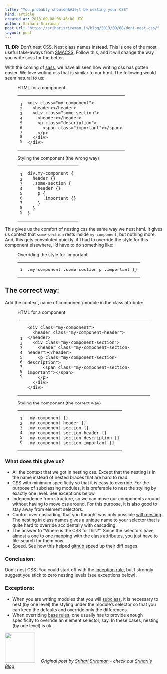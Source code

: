```yaml
---
title: "You probably shouldn&#39;t be nesting your CSS"
kind: article
created_at: 2013-09-08 06:46:00 UTC
author: Srihari Sriraman
post_url: "https://sriharisriraman.in/blog/2013/09/08/dont-nest-css/"
layout: post
---
```

<p><strong>TL;DR:</strong>  Don&rsquo;t nest CSS. Nest class names instead. This is one of the most useful take-aways from <a href="http://smacss.com">SMACSS</a>.
Follow this, and it will change the way you write scss for the better.</p>

<p>With the coming of <a href="http://sass-lang.com/">sass</a>,  we have all seen how writing css has gotten easier.
We love writing css that is similar to our html. The following would seem natural to us:</p>

<figure class='code'><figcaption><span>HTML for a component</span></figcaption><div class="highlight"><table><tr><td class="gutter"><pre class="line-numbers"><span class='line-number'>1</span>
<span class='line-number'>2</span>
<span class='line-number'>3</span>
<span class='line-number'>4</span>
<span class='line-number'>5</span>
<span class='line-number'>6</span>
<span class='line-number'>7</span>
<span class='line-number'>8</span>
<span class='line-number'>9</span>
</pre></td><td class='code'><pre><code class='html'><span class='line'><span class="nt">&lt;div</span> <span class="na">class=</span><span class="s">&quot;my-component&quot;</span><span class="nt">&gt;</span>
</span><span class='line'>  <span class="nt">&lt;header&gt;&lt;/header&gt;</span>
</span><span class='line'>  <span class="nt">&lt;div</span> <span class="na">class=</span><span class="s">&quot;some-section&quot;</span><span class="nt">&gt;</span>
</span><span class='line'>    <span class="nt">&lt;header&gt;&lt;/header&gt;</span>
</span><span class='line'>    <span class="nt">&lt;p</span> <span class="na">class=</span><span class="s">&quot;description&quot;</span><span class="nt">&gt;</span>
</span><span class='line'>      <span class="nt">&lt;span</span> <span class="na">class=</span><span class="s">&quot;important&quot;</span><span class="nt">&gt;&lt;/span&gt;</span>
</span><span class='line'>    <span class="nt">&lt;/p&gt;</span>
</span><span class='line'>  <span class="nt">&lt;/div&gt;</span>
</span><span class='line'><span class="nt">&lt;/div&gt;</span>
</span></code></pre></td></tr></table></div></figure>




<figure class='code'><figcaption><span>Styling the component (the wrong way)</span></figcaption><div class="highlight"><table><tr><td class="gutter"><pre class="line-numbers"><span class='line-number'>1</span>
<span class='line-number'>2</span>
<span class='line-number'>3</span>
<span class='line-number'>4</span>
<span class='line-number'>5</span>
<span class='line-number'>6</span>
<span class='line-number'>7</span>
<span class='line-number'>8</span>
<span class='line-number'>9</span>
</pre></td><td class='code'><pre><code class='sass'><span class='line'><span class="nt">div</span><span class="nc">.my-component</span> <span class="err">{</span>
</span><span class='line'>  <span class="nt">header</span> <span class="err">{}</span>
</span><span class='line'>  <span class="nc">.some-section</span> <span class="err">{</span>
</span><span class='line'>    <span class="nt">header</span> <span class="err">{}</span>
</span><span class='line'>    <span class="nt">p</span> <span class="err">{</span>
</span><span class='line'>      <span class="nc">.important</span> <span class="err">{}</span>
</span><span class='line'>    <span class="err">}</span>
</span><span class='line'>  <span class="err">}</span>
</span><span class='line'><span class="err">}</span>
</span></code></pre></td></tr></table></div></figure>


<p>This gives us the comfort of nesting css the same way we nest html. It gives us context that
<code>some-section</code> rests inside <code>my-component</code>, but nothing more. And, this gets convoluted quickly. if I had to override the style for this component elsewhere, I&rsquo;d have to do something like:</p>

<figure class='code'><figcaption><span>Overriding the style for .important</span></figcaption><div class="highlight"><table><tr><td class="gutter"><pre class="line-numbers"><span class='line-number'>1</span>
</pre></td><td class='code'><pre><code class='sass'><span class='line'><span class="nc">.my-component</span> <span class="nc">.some-section</span> <span class="nt">p</span> <span class="nc">.important</span> <span class="err">{}</span>
</span></code></pre></td></tr></table></div></figure>


<h2>The correct way:</h2>

<p>Add the context, name of component/module in the class attribute:</p>

<figure class='code'><figcaption><span>HTML for a component</span></figcaption><div class="highlight"><table><tr><td class="gutter"><pre class="line-numbers"><span class='line-number'>1</span>
<span class='line-number'>2</span>
<span class='line-number'>3</span>
<span class='line-number'>4</span>
<span class='line-number'>5</span>
<span class='line-number'>6</span>
<span class='line-number'>7</span>
<span class='line-number'>8</span>
<span class='line-number'>9</span>
</pre></td><td class='code'><pre><code class='html'><span class='line'><span class="nt">&lt;div</span> <span class="na">class=</span><span class="s">&quot;my-component&quot;</span><span class="nt">&gt;</span>
</span><span class='line'>  <span class="nt">&lt;header</span> <span class="na">class=</span><span class="s">&quot;my-component-header&quot;</span><span class="nt">&gt;&lt;/header&gt;</span>
</span><span class='line'>  <span class="nt">&lt;div</span> <span class="na">class=</span><span class="s">&quot;my-component-section&quot;</span><span class="nt">&gt;</span>
</span><span class='line'>    <span class="nt">&lt;header</span> <span class="na">class=</span><span class="s">&quot;my-component-section-header&quot;</span><span class="nt">&gt;&lt;/header&gt;</span>
</span><span class='line'>    <span class="nt">&lt;p</span> <span class="na">class=</span><span class="s">&quot;my-component-section-description&quot;</span><span class="nt">&gt;</span>
</span><span class='line'>      <span class="nt">&lt;span</span> <span class="na">class=</span><span class="s">&quot;my-component-section-important&quot;</span><span class="nt">&gt;&lt;/span&gt;</span>
</span><span class='line'>    <span class="nt">&lt;/p&gt;</span>
</span><span class='line'>  <span class="nt">&lt;/div&gt;</span>
</span><span class='line'><span class="nt">&lt;/div&gt;</span>
</span></code></pre></td></tr></table></div></figure>




<figure class='code'><figcaption><span>Styling the component (the correct way)</span></figcaption><div class="highlight"><table><tr><td class="gutter"><pre class="line-numbers"><span class='line-number'>1</span>
<span class='line-number'>2</span>
<span class='line-number'>3</span>
<span class='line-number'>4</span>
<span class='line-number'>5</span>
<span class='line-number'>6</span>
</pre></td><td class='code'><pre><code class='sass'><span class='line'><span class="nc">.my-component</span> <span class="err">{}</span>
</span><span class='line'><span class="nc">.my-component-header</span> <span class="err">{}</span>
</span><span class='line'><span class="nc">.my-component-section</span> <span class="err">{}</span>
</span><span class='line'><span class="nc">.my-component-section-header</span> <span class="err">{}</span>
</span><span class='line'><span class="nc">.my-component-section-description</span> <span class="err">{}</span>
</span><span class='line'><span class="nc">.my-component-section-important</span> <span class="err">{}</span>
</span></code></pre></td></tr></table></div></figure>


<h3>What does this give us?</h3>

<ul>
<li>All the context that we got in nesting css. Except that the nesting is in the name instead of nested braces that are hard to read.</li>
<li>CSS with minimum specificity so that it is easy to override. For the purpose of subclassing modules, it is preferable to nest the styling by exactly one level. See exceptions below.</li>
<li>Independence from structure, so we can move our components around without having to move css around. For this purpose, it is also good to stay away from element selectors.</li>
<li>Control over cascading, that you thought was only possible <a href="http://37signals.com/svn/posts/3003-css-taking-control-of-the-cascade">with nesting</a>. The nesting in class names gives a unique name to your selector that is quite hard to override accidentally with cascading.</li>
<li>The answer to &ldquo;Where is the CSS for this?&rdquo;. Since the selectors have almost a one to one mapping with the class attributes, you just have to file-search for them now.</li>
<li>Speed. See how this helped <a href="https://speakerdeck.com/jonrohan/githubs-css-performance?slide=11">github</a> speed up their diff pages.</li>
</ul>


<h3>Conclusion:</h3>

<p>Don&rsquo;t nest CSS. You could start off with the <a href="http://thesassway.com/beginner/the-inception-rule">inception rule</a>, but I strongly suggest you stick to zero nesting levels (see exceptions below).</p>

<h3>Exceptions:</h3>

<ul>
<li>When you are writing modules that you will <a href="http://smacss.com/book/type-module#subclassing">subclass</a>, it is necessary to nest (by one level) the styling under the module&rsquo;s selector so that you can keep the defaults and override only the differences.</li>
<li>When overriding <a href="http://smacss.com/book/type-base">base rules</a>, one usually has to provide enough specificity to override an element selector, say. In these cases, nesting (by one level) is ok.</li>
</ul>
<div class="author">
  <img src="https://nilenso.com/images/people/srihari.webp" style="width: 96px; height: 96;">
  <span style=" padding: 32px 15px;">
    <i>Original post by <a href="http://twitter.com/sriharisriraman">Srihari Sriraman</a> - check out <a href="https://sriharisriraman.in/">Srihari&#39;s Blog</a></i>
  </span>
</div>
